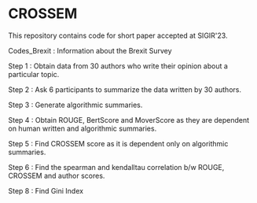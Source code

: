 # CROSSEM
This repository contains code for short paper accepted at SIGIR'23.

Codes_Brexit : Information about the Brexit Survey

Step 1 : Obtain data from 30 authors who write their opinion about a particular topic.

Step 2 : Ask 6 participants to summarize the data written by 30 authors.

Step 3 : Generate algorithmic summaries.

Step 4 : Obtain ROUGE, BertScore and MoverScore as they are dependent on human written and algorithmic summaries.

Step 5 : Find CROSSEM score as it is dependent only on algorithmic summaries.

Step 6 : Find the spearman and kendalltau correlation b/w ROUGE, CROSSEM and author scores.

Step 8 : Find Gini Index

